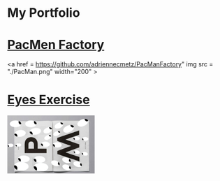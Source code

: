 # My Portfolio

<div> 
 


 <a href ="https://github.com/adriennecmetz/PacManFactory"><h1> PacMen Factory </h1></a>

 <a href = https://github.com/adriennecmetz/PacManFactory" img src = "./PacMan.png"  width="200" >
 
 <div> 

 
 <h1> 

  <a href = "https://github.com/adriennecmetz/Eyes"> <h1> Eyes Exercise </h1> </a>
 <img src = "./EyeArt.png"  width="200"> 
                                      

